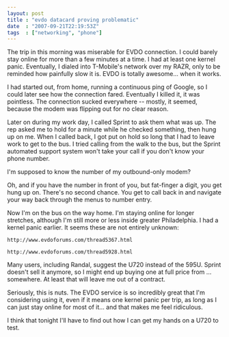 ```yaml
---
layout: post
title : "evdo datacard proving problematic"
date  : "2007-09-21T22:19:53Z"
tags  : ["networking", "phone"]
---
```

The trip in this morning was miserable for EVDO connection.  I could barely stay online for more than a few minutes at a time.  I had at least one kernel panic.  Eventually, I dialed into T-Mobile's network over my RAZR, only to be reminded how painfully slow it is.  EVDO is totally awesome... when it works.

I had started out, from home, running a continuous ping of Google, so I could later see how the connection fared.  Eventually I killed it, it was pointless. The connection sucked everywhere -- mostly, it seemed, because the modem was flipping out for no clear reason.

Later on during my work day, I called Sprint to ask them what was up.  The rep asked me to hold for a minute while he checked something, then hung up on me. When I called back, I got put on hold so long that I had to leave work to get to the bus.  I tried calling from the walk to the bus, but the Sprint automated support system won't take your call if you don't know your phone number.

I'm supposed to know the number of my outbound-only modem?

Oh, and if you have the number in front of you, but fat-finger a digit, you get hung up on.  There's no second chance.  You get to call back in and navigate your way back through the menus to number entry.

Now I'm on the bus on the way home.  I'm staying online for longer stretches, although I'm still more or less inside greater Philadelphia.  I had a kernel panic earlier.  It seems these are not entirely unknown:

    http://www.evdoforums.com/thread5367.html

    http://www.evdoforums.com/thread5928.html

Many users, including Randal, suggest the U720 instead of the 595U.  Sprint doesn't sell it anymore, so I might end up buying one at full price from ... somewhere.  At least that will leave me out of a contract.

Seriously, this is nuts.  The EVDO service is so incredibly great that I'm considering using it, even if it means one kernel panic per trip, as long as I can just stay online for most of it... and that makes me feel ridiculous.

I think that tonight I'll have to find out how I can get my hands on a U720 to test. 

